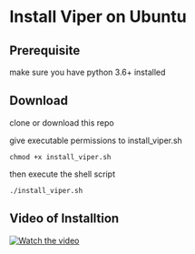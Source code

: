 # Install Viper on Ubuntu

## Prerequisite
make sure you have python 3.6+ installed

## Download
clone or download this repo

give executable permissions to install_viper.sh

```
chmod +x install_viper.sh
```

then execute the shell script

```
./install_viper.sh
```

## Video of Installtion
[![Watch the video](https://img.youtube.com/vi/_b3DccYQFAw/hq1.jpg)](https://youtu.be/_b3DccYQFAw)
